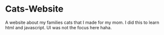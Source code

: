 # Cats-Website
A website about my families cats that I made for my mom. I did this to learn html and javascript. UI was not the focus here haha.
